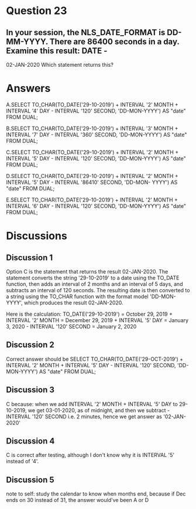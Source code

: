 # Question 23
In your session, the NLS_DATE_FORMAT is DD-MM-YYYY.
There are 86400 seconds in a day.
Examine this result:
DATE -
-----------
02-JAN-2020
Which statement returns this?

# Answers
A.SELECT TO_CHAR(TO_DATE('29-10-2019') + INTERVAL '2' MONTH + INTERVAL '4' DAY - INTERVAL '120' SECOND, 'DD-MON-YYYY') AS "date" FROM DUAL;

B.SELECT TO_CHAR(TO_DATE('29-10-2019') + INTERVAL '3' MONTH + INTERVAL '7' DAY - INTERVAL '360' SECOND, 'DD-MON-YYYY') AS "date" FROM DUAL;

C.SELECT TO_CHAR(TO_DATE('29-10-2019') + INTERVAL '2' MONTH + INTERVAL '5' DAY - INTERVAL '120' SECOND, 'DD-MON-YYYY') AS "date" FROM DUAL;

D.SELECT TO_CHAR(TO_DATE('29-10-2019') + INTERVAL '2' MONTH + INTERVAL '5' DAY - INTERVAL '86410' SECOND, 'DD-MON- YYYY') AS "date" FROM DUAL;

E.SELECT TO_CHAR(TO_DATE('29-10-2019') + INTERVAL '2' MONTH + INTERVAL '6' DAY - INTERVAL '120' SECOND, 'DD-MON-YYYY') AS "date" FROM DUAL;

# Discussions
## Discussion 1
Option C is the statement that returns the result 02-JAN-2020. The statement converts the string '29-10-2019' to a date using the TO_DATE function, then adds an interval of 2 months and an interval of 5 days, and subtracts an interval of 120 seconds. The resulting date is then converted to a string using the TO_CHAR function with the format model 'DD-MON-YYYY', which produces the result 02-JAN-2020.

Here is the calculation: TO_DATE('29-10-2019') = October 29, 2019 + INTERVAL '2' MONTH = December 29, 2019 + INTERVAL '5' DAY = January 3, 2020 - INTERVAL '120' SECOND = January 2, 2020

## Discussion 2
Correct answer should be 
SELECT TO_CHAR(TO_DATE('29-OCT-2019') + INTERVAL '2' MONTH + INTERVAL '5' DAY - INTERVAL '120' SECOND, 'DD-MON-YYYY') AS "date" FROM DUAL;

## Discussion 3
C because:  when we add INTERVAL '2' MONTH + INTERVAL '5' DAY  to 29-10-2019, we get 03-01-2020, as of midnight, and then we subtract - INTERVAL '120' SECOND i.e. 2 minutes, hence we get answer as '02-JAN-2020'

## Discussion 4
C is correct after testing, although I don't know why it is INTERVAL '5' instead of '4'.

## Discussion 5
note to self: study the calendar to know when months end, because if Dec ends on 30 instead of 31, the answer would've been A or D

